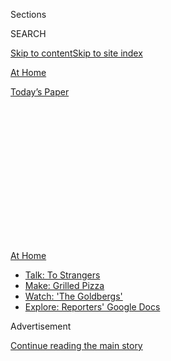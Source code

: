 <div id="app">

<div>

<div>

<div>

<div class="NYTAppHideMasthead css-1q2w90k e1suatyy0">

<div class="section css-ui9rw0 e1suatyy2">

<div class="css-eph4ug er09x8g0">

<div class="css-6n7j50">

</div>

<span class="css-1dv1kvn">Sections</span>

<div class="css-10488qs">

<span class="css-1dv1kvn">SEARCH</span>

</div>

[Skip to content](#site-content)[Skip to site index](#site-index)

</div>

<div id="masthead-section-label" class="css-1wr3we4 eaxe0e00">

[At
Home](https://www.nytimes.com/spotlight/at-home)

</div>

<div class="css-10698na e1huz5gh0">

</div>

</div>

<div id="masthead-bar-one" class="section hasLinks css-15hmgas e1csuq9d3">

<div class="css-uqyvli e1csuq9d0">

</div>

<div class="css-1uqjmks e1csuq9d1">

</div>

<div class="css-9e9ivx">

[](https://myaccount.nytimes.com/auth/login?response_type=cookie&client_id=vi)

</div>

<div class="css-1bvtpon e1csuq9d2">

[Today’s
Paper](https://www.nytimes.com/section/todayspaper)

</div>

</div>

</div>

</div>

<div data-aria-hidden="false">

<div id="site-content" data-role="main">

<div>

<div class="css-1aor85t" style="opacity:0.000000001;z-index:-1;visibility:hidden">

<div class="css-1hqnpie">

<div class="css-epjblv">

<span class="css-17xtcya">[At
Home](/spotlight/at-home)</span><span class="css-x15j1o">|</span><span class="css-fwqvlz">It’s
Time to Head to the
Woods</span>

</div>

<div class="css-k008qs">

<div class="css-1iwv8en">

<span class="css-18z7m18"></span>

<div>

</div>

</div>

<span class="css-1n6z4y">https://nyti.ms/2Enz7nt</span>

<div class="css-1705lsu">

<div class="css-4xjgmj">

<div class="css-4skfbu" data-role="toolbar" data-aria-label="Social Media Share buttons, Save button, and Comments Panel with current comment count" data-testid="share-tools">

  - 
  - 
  - 
  - 
    
    <div class="css-6n7j50">
    
    </div>

  - 

</div>

</div>

</div>

</div>

</div>

</div>

<div id="NYT_TOP_BANNER_REGION" class="css-13pd83m">

<div>

<div id="maps-athome-menu" class="section interactive-content interactive-size-medium css-1edisqu">

<div class="css-17ih8de interactive-body">

<div class="at-home-nav__innerContainer">

<div class="at-home-nav__title">

[At
Home](https://www.nytimes.com/spotlight/at-home?action=click&pgtype=Article&state=default&region=TOP_BANNER&context=at_home_menu)

</div>

  - [Talk: To
    Strangers](https://www.nytimes.com/2020/08/03/well/family/the-benefits-of-talking-to-strangers.html?action=click&pgtype=Article&state=default&region=TOP_BANNER&context=at_home_menu)
  - [Make: Grilled
    Pizza](https://www.nytimes.com/2020/08/01/at-home/coronavirus-make-pizza-on-a-grill.html?action=click&pgtype=Article&state=default&region=TOP_BANNER&context=at_home_menu)
  - [Watch: 'The
    Goldbergs'](https://www.nytimes.com/2020/07/31/arts/television/goldbergs-abc-stream.html?action=click&pgtype=Article&state=default&region=TOP_BANNER&context=at_home_menu)
  - [Explore: Reporters' Google
    Docs](https://www.nytimes.com/interactive/2020/at-home/even-more-reporters-editors-diaries-lists-recommendations.html?action=click&pgtype=Article&state=default&region=TOP_BANNER&context=at_home_menu)

</div>

</div>

</div>

</div>

</div>

<div id="top-wrapper" class="css-1sy8kpn">

<div id="top-slug" class="css-l9onyx">

Advertisement

</div>

[Continue reading the main
story](#after-top)

<div class="ad top-wrapper" style="text-align:center;height:100%;display:block;min-height:250px">

<div id="top" class="place-ad" data-position="top" data-size-key="top">

</div>

</div>

<div id="after-top">

</div>

</div>

<div>

<div id="sponsor-wrapper" class="css-1hyfx7x">

<div id="sponsor-slug" class="css-19vbshk">

Supported by

</div>

[Continue reading the main
story](#after-sponsor)

<div id="sponsor" class="ad sponsor-wrapper" style="text-align:center;height:100%;display:block">

</div>

<div id="after-sponsor">

</div>

</div>

<div class="css-186x18t">

At Home Newsletter

</div>

<div class="css-1vkm6nb ehdk2mb0">

# It’s Time to Head to the Woods

</div>

Answering a reader’s question about what to do with vacation time when
standard travel seems problematic.

<div class="css-79elbk" data-testid="photoviewer-wrapper">

<div class="css-z3e15g" data-testid="photoviewer-wrapper-hidden">

</div>

<div class="css-1a48zt4 ehw59r15" data-testid="photoviewer-children">

![<span class="css-16f3y1r e13ogyst0" data-aria-hidden="true">About this
week’s At Home print cover: Accepting uncertainty needn’t lead to
indecision. Embrace ambiguity for the possibilities it unfolds; turn the
inside out, bring the outside in, and engage with the fantastic space
where bright visions of beyond flourish. Even when we rest, reverie can
shape what
follows.</span><span class="css-cnj6d5 e1z0qqy90" itemprop="copyrightHolder"><span class="css-1ly73wi e1tej78p0">Credit...</span><span><span>Text
and Illustration by Arom
Ju</span></span></span>](https://static01.nyt.com/images/2020/07/29/multimedia/29ah-newsletter-top/merlin_174910887_c01bb629-8c7c-484a-a952-8847c383a22a-articleLarge.jpg?quality=75&auto=webp&disable=upscale)

</div>

</div>

<div class="css-18e8msd">

<div class="css-vp77d3 epjyd6m0">

<div class="css-hus3qt ey68jwv0" data-aria-hidden="true">

[![Sam
Sifton](https://static01.nyt.com/images/2018/06/21/multimedia/author-sam-sifton/author-sam-sifton-thumbLarge.png
"Sam Sifton")](https://www.nytimes.com/by/sam-sifton)

</div>

<div class="css-1baulvz">

By [<span class="css-1baulvz last-byline" itemprop="name">Sam
Sifton</span>](https://www.nytimes.com/by/sam-sifton)

</div>

</div>

  - 
    
    <div class="css-ld3wwf e16638kd2">
    
    Published July 29, 2020Updated Aug. 1,
    2020
    
    </div>

  - 
    
    <div class="css-4xjgmj">
    
    <div class="css-pvvomx" data-role="toolbar" data-aria-label="Social Media Share buttons, Save button, and Comments Panel with current comment count" data-testid="share-tools">
    
      - 
      - 
      - 
      - 
        
        <div class="css-6n7j50">
        
        </div>
    
      - 
    
    </div>
    
    </div>

</div>

</div>

<div class="section meteredContent css-1r7ky0e" name="articleBody" itemprop="articleBody">

<div class="css-1fanzo5 StoryBodyCompanionColumn">

<div class="css-53u6y8">

Welcome. Life at home seems about where it was a week ago, in this age
where it seems to be Wednesday every day, though where I stay we are
heading into the dog pound of summer, fans whirring everywhere against
the heat. It’s hard to stay focused, hard to seek pleasure against the
pressures of the work day or the day spent looking for work, when so
many of us are still at home as summer beats on.

To the mailbag\! A reader writes:

> *I live in Los Angeles and it is becoming more and more clear that we
> are not going to be back in the office for the rest of this year. Yet
> at the same time, my boss is encouraging us to take vacation time,
> even if we just stay home.In my head I have fantasies of trying to
> find a beach house for a month, but that would be a bunch of money for
> just a change of scenery.*  
>   
> *Do I take a road trip and stay with friends in a different part of
> the country? But then am I putting them at risk? Do I just go drive
> out into the woods and camp? I rarely make it home to see family in
> the Midwest — do I try to spend a month there?*

Now, you might well go see your family, though there’s more stress
involved in that kind of visit than many people imagine. You introduce
risk to their lives. Same deal with visiting friends. I think you go to
the woods instead, if you have the gear to camp. Since June, California
has reopened 85 state parks for camping, [according to the state’s
Department of Parks and
Recreation](https://www.parks.ca.gov/?page_id=30388). Being outdoors is
beneficial after all this lockdown, and the risks of infection are lower
than at a bunch of friends’ homes. [Leo Carrillo State
Park](https://www.parks.ca.gov/?page_id=616), for one, is just an hour
out of Los Angeles, in Malibu. Try that, and I’ll try to do the same on
the other side of the country. Let’s all of us try.

More good advice for living a good life at home and near it is below,
and [At Home](http://www.nytimes.com/athome). Please let us know what
you’d like to know:
<athome@nytimes.com>.

-----

</div>

</div>

<div class="css-1fanzo5 StoryBodyCompanionColumn">

<div class="css-53u6y8">

## How to deal.

</div>

</div>

<div class="css-79elbk" data-testid="photoviewer-wrapper">

<div class="css-z3e15g" data-testid="photoviewer-wrapper-hidden">

</div>

<div class="css-1a48zt4 ehw59r15" data-testid="photoviewer-children">

![<span class="css-cnj6d5 e1z0qqy90" itemprop="copyrightHolder"><span class="css-1ly73wi e1tej78p0">Credit...</span><span>Michelle
Mildenberg</span></span>](https://static01.nyt.com/images/2020/07/27/multimedia/27par-screentime-essay/27par-screentime-essay-articleLarge.jpg?quality=75&auto=webp&disable=upscale)

</div>

</div>

<div class="css-1fanzo5 StoryBodyCompanionColumn">

<div class="css-53u6y8">

  - Before the pandemic, Anya Kamenetz was a parenting expert who would
    make [bold pronouncements about
    screentime](https://www.nytimes.com/2020/07/27/parenting/children-screen-time-games-phones.html).
    The entire situation has forced a dramatic re-evaluation, because,
    as she said, “Now, like Socrates, I know better. I know that I know
    nothing.”

  - At 68, Bob Brody has realized that [it’s good to be
    old](https://www.nytimes.com/2020/07/28/well/live/aging-benefits-pandemic.html),
    even during a pandemic. He’s taking better care of himself, and he’s
    occasionally stopping to literally smell the flowers. Even if you’re
    not quite on Brody’s page as far as embracing aging, studies have
    shown there is some [serious value to
    nostalgia](https://www.nytimes.com/2020/07/28/smarter-living/coronavirus-nostalgia.html)
    in terms of its ability to combat loneliness — so a mental trip back
    to the 1990s might be in order.

  - With so many Americans struggling with finances right now, it is
    time for everyone to get better at [talking to their friends about
    money](https://www.nytimes.com/2020/07/25/style/how-to-talk-to-friends-about-money.html).
    It doesn’t have to be
awkward.

-----

## What to eat.

</div>

</div>

<div class="css-79elbk" data-testid="photoviewer-wrapper">

<div class="css-z3e15g" data-testid="photoviewer-wrapper-hidden">

</div>

<div class="css-1a48zt4 ehw59r15" data-testid="photoviewer-children">

<div class="css-1xdhyk6 erfvjey0">

<span class="css-1ly73wi e1tej78p0">Image</span>

<div class="css-zjzyr8">

<div data-testid="lazyimage-container" style="height:257.77777777777777px">

</div>

</div>

</div>

<span class="css-16f3y1r e13ogyst0" data-aria-hidden="true">Scallions
are prepared two ways in this savory cherry
salad.</span><span class="css-cnj6d5 e1z0qqy90" itemprop="copyrightHolder"><span class="css-1ly73wi e1tej78p0">Credit...</span><span>Johnny
Miller for The New York Times. Food Stylist: Rebecca
Jurkevich</span></span>

</div>

</div>

<div class="css-1fanzo5 StoryBodyCompanionColumn">

<div class="css-53u6y8">

  - They key to a fun and inventive meal can be finding unexpected
    combinations. Crunchy cucumbers and creamy yogurt shine in Yewande
    Komolafe’s [cold-marinated
    salad](https://www.nytimes.com/2020/07/27/dining/cucumbers-yogurt-recipe.html).
    And cherries get a chance to do something other than fill pies when
    they join up with scallions and pistachios in Angela Dimayuga’s
    [savory
    salad](https://www.nytimes.com/2020/07/24/dining/cherry-salad-recipe.html).

  - While cooking for his family during lockdown, Yotam Ottolenghi found
    himself trying to please multiple people with differing tastes. That
    resulted in a [skillet berry and brown butter toast
    crumble](https://www.nytimes.com/2020/07/27/dining/breakfast-crumble-recipe.html),
    which he says sits happily somewhere between breakfast and dessert.

  - Are you bored with home cooking? Gabrielle Hamilton says a good way
    to break out of a rut is to make [smoky eggplant
    croquettes](https://www.nytimes.com/2020/07/29/magazine/bored-with-your-home-cooking-some-smoky-eggplant-will-fix-that.html).

-----

## How to pass the time.

</div>

</div>

<div class="css-79elbk" data-testid="photoviewer-wrapper">

<div class="css-z3e15g" data-testid="photoviewer-wrapper-hidden">

</div>

<div class="css-1a48zt4 ehw59r15" data-testid="photoviewer-children">

<div class="css-1xdhyk6 erfvjey0">

<span class="css-1ly73wi e1tej78p0">Image</span>

<div class="css-zjzyr8">

<div data-testid="lazyimage-container" style="height:297.73333333333335px">

</div>

</div>

</div>

<span class="css-cnj6d5 e1z0qqy90" itemprop="copyrightHolder"><span class="css-1ly73wi e1tej78p0">Credit...</span><span>Warner
Bros., via Everett Collection</span></span>

</div>

</div>

<div class="css-1fanzo5 StoryBodyCompanionColumn">

<div class="css-53u6y8">

  - It was a big week in film, with Universal agreeing to a deal with
    AMC Entertainment that will dramatically shorten the time it takes
    for [new movies to be streamed at
    home](https://www.nytimes.com/2020/07/28/business/media/universal-amc-movies-at-home.html).
    Manohla Dargis worked with readers to break down [“Love &
    Basketball,”](https://www.nytimes.com/2020/07/28/movies/love-basketball-viewing-party.html)
    and Jason Zinoman connected three films through their depictions of
    the [horrors of
    isolation](https://www.nytimes.com/2020/07/29/movies/horror-she-dies-tomorrow-relic-amulet.html).
    And Hollywood said goodbye to [Olivia de
    Havilland](https://www.nytimes.com/2020/07/26/arts/olivia-de-havilland-movies-stream.html)
    (above) — take some time to stream her best work.

  - Traveling right now is fairly complicated. One option is a [literary
    road
    trip](https://www.nytimes.com/2020/07/28/books/time-for-a-literary-road-trip.html),
    with novels that are so good they truly take you on a journey.
    Another is to [explore modern
    ruins](https://www.nytimes.com/2020/07/27/us/abandoned-properties-to-explore.html)
    through photos and videos of places in our world that have been
    neglected or abandoned. Some are taking the opportunity to [plan
    elaborate
    trips](https://www.nytimes.com/2020/07/28/travel/future-travel-bucket-list-coronavirus.html)
    for 2021 — or even 2022 — and the rest of us can get our fix by
    taking a virtual visit to see [the moose of Isle
    Royale](https://www.nytimes.com/2020/07/27/travel/moose-michigan-isle-royale.html).

  - And on Thursday, we’re hosting the award-winning author Curtis
    Sittenfeld in an interactive conversation about [learning to write
    short fiction in five, easy-to-digest
    steps](https://timesevents.nytimes.com/astorywritingclasswithcurtissittenfeld/newsletter).

-----

### Like what you see?

[Sign up](https://www.nytimes.com/newsletters/at-home) to receive the At
Home newsletter in your inbox\! You can always find much more to read,
watch and do every day on [At
Home](https://www.nytimes.com/spotlight/at-home). And let us know [what
you think](https://nyt.qualtrics.com/jfe/form/SV_e9cKGVFtci4CObz)\!

</div>

</div>

<div>

</div>

</div>

<div>

</div>

<div>

</div>

<div>

</div>

<div>

<div id="bottom-wrapper" class="css-1ede5it">

<div id="bottom-slug" class="css-l9onyx">

Advertisement

</div>

[Continue reading the main
story](#after-bottom)

<div id="bottom" class="ad bottom-wrapper" style="text-align:center;height:100%;display:block;min-height:90px">

</div>

<div id="after-bottom">

</div>

</div>

</div>

</div>

</div>

## Site Index

<div>

</div>

## Site Information Navigation

  - [© <span>2020</span> <span>The New York Times
    Company</span>](https://help.nytimes.com/hc/en-us/articles/115014792127-Copyright-notice)

<!-- end list -->

  - [NYTCo](https://www.nytco.com/)
  - [Contact
    Us](https://help.nytimes.com/hc/en-us/articles/115015385887-Contact-Us)
  - [Work with us](https://www.nytco.com/careers/)
  - [Advertise](https://nytmediakit.com/)
  - [T Brand Studio](http://www.tbrandstudio.com/)
  - [Your Ad
    Choices](https://www.nytimes.com/privacy/cookie-policy#how-do-i-manage-trackers)
  - [Privacy](https://www.nytimes.com/privacy)
  - [Terms of
    Service](https://help.nytimes.com/hc/en-us/articles/115014893428-Terms-of-service)
  - [Terms of
    Sale](https://help.nytimes.com/hc/en-us/articles/115014893968-Terms-of-sale)
  - [Site
    Map](https://spiderbites.nytimes.com)
  - [Help](https://help.nytimes.com/hc/en-us)
  - [Subscriptions](https://www.nytimes.com/subscription?campaignId=37WXW)

</div>

</div>

</div>

</div>
